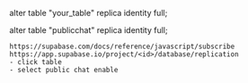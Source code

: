 alter table "your_table" replica identity full;


alter table "publicchat" replica identity full;

```
https://supabase.com/docs/reference/javascript/subscribe
https://app.supabase.io/project/<id>/database/replication
- click table
- select public chat enable
```